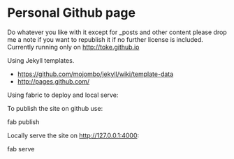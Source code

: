 Personal Github page
====================

Do whatever you like with it except for _posts and other content please drop
me a note if you want to republish it if no further license is included.
Currently running only on http://toke.github.io

Using Jekyll templates.

* https://github.com/mojombo/jekyll/wiki/template-data
* http://pages.github.com/

Using fabric to deploy and local serve:

To publish the site on github use:

 fab publish

Locally serve the site on http://127.0.0.1:4000:

 fab serve
